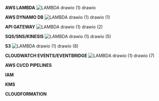 **AWS LAMBDA**
![LAMBDA drawio (1) drawio](https://github.com/souravs17031999/CDA-AWS-DVA-C02/assets/33771969/ce4009c6-b830-4974-a727-48348f3ea035)  

**AWS DYNAMO DB**
![LAMBDA drawio (1) drawio (1)](https://github.com/souravs17031999/CDA-AWS-DVA-C02/assets/33771969/069b8e21-cd79-45fa-ad20-a21c6588f516)

**API GATEWAY**
![LAMBDA drawio (1) drawio (2)](https://github.com/souravs17031999/CDA-AWS-DVA-C02/assets/33771969/f2a95015-4beb-4f64-b358-40a057d606f6)

**SQS/SNS/KINESIS**
![LAMBDA drawio (1) drawio (5)](https://github.com/souravs17031999/CDA-AWS-DVA-C02/assets/33771969/07b7fe5f-206b-4ef8-96ac-b39f369ea451)

**S3**
![LAMBDA drawio (1) drawio (8)](https://github.com/souravs17031999/CDA-AWS-DVA-C02/assets/33771969/c1b5169a-a7c5-467b-83ca-9f1cc9b7f4fd)

**CLOUDWATCH EVENTS/EVENTBRIDGE**
![LAMBDA drawio (1) drawio (7)](https://github.com/souravs17031999/CDA-AWS-DVA-C02/assets/33771969/a0ae30cc-1def-4470-a54a-29c86ea36490)

**AWS CI/CD PIPELINES**

**IAM**

**KMS**

**CLOUDFORMATION**
